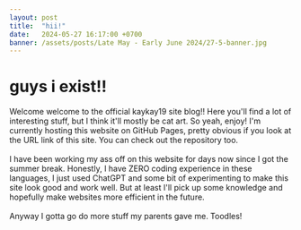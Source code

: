 ```yaml
---
layout: post
title:  "hii!"
date:   2024-05-27 16:17:00 +0700
banner: /assets/posts/Late May - Early June 2024/27-5-banner.jpg
---
```


<div class="line"></div>
<h1>guys i exist!!</h1>

<div class="blog-content">
Welcome welcome to the official kaykay19 site blog!! Here you'll find a lot of interesting stuff, but I think it'll mostly be cat art. So yeah, enjoy! I'm currently hosting this website on GitHub Pages, pretty obvious if you look at the URL link of this site. You can check out the repository too.
<br>
<br>
I have been working my ass off on this website for days now since I got the summer break. Honestly, I have ZERO coding experience in these languages, I just used ChatGPT and some bit of experimenting to make this site look good and work well. But at least I'll pick up some knowledge and hopefully make websites more efficient in the future.
<br>
<br>
Anyway I gotta go do more stuff my parents gave me. Toodles!


</div>
